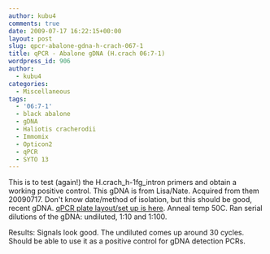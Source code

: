 ```yaml
---
author: kubu4
comments: true
date: 2009-07-17 16:22:15+00:00
layout: post
slug: qpcr-abalone-gdna-h-crach-067-1
title: qPCR - Abalone gDNA (H.crach 06:7-1)
wordpress_id: 906
author:
  - kubu4
categories:
  - Miscellaneous
tags:
  - '06:7-1'
  - black abalone
  - gDNA
  - Haliotis cracherodii
  - Immomix
  - Opticon2
  - qPCR
  - SYTO 13
---
```


This is to test (again!) the H.crach_h-1fg_intron primers and obtain a working positive control. This gDNA is from Lisa/Nate. Acquired from them 20090717. Don't know date/method of isolation, but this should be good, recent gDNA. [qPCR plate layout/set up is here](http://eagle.fish.washington.edu/Arabidopsis/Notebook%20Workup%20Files/20090717-01.jpg). Anneal temp 50C. Ran serial dilutions of the gDNA: undiluted, 1:10 and 1:100.

Results: Signals look good. The undiluted comes up around 30 cycles. Should be able to use it as a positive control for gDNA detection PCRs.
